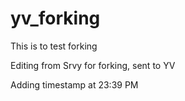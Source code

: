 # yv_forking
This is to test forking

Editing from Srvy for forking, sent to YV

Adding timestamp at 23:39 PM
